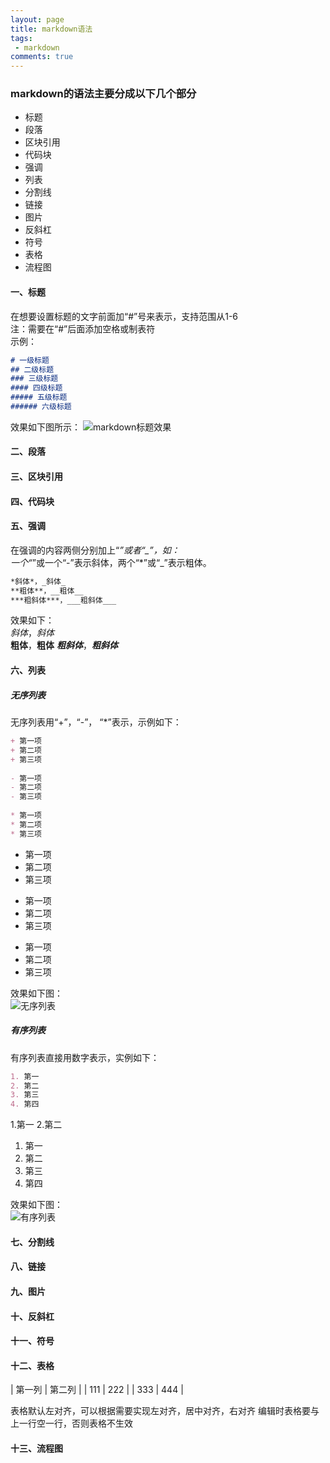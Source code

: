 ```yaml
---
layout: page
title: markdown语法
tags:
 - markdown
comments: true
---
```

### markdown的语法主要分成以下几个部分
* 标题
* 段落
* 区块引用
* 代码块
* 强调
* 列表
* 分割线
* 链接
* 图片
* 反斜杠
* 符号
* 表格
* 流程图

#### 一、标题
在想要设置标题的文字前面加“#”号来表示，支持范围从1-6
<br>
注：需要在“#”后面添加空格或制表符
<br>
示例：
```markdown
# 一级标题
## 二级标题
### 三级标题
#### 四级标题
##### 五级标题
###### 六级标题
```
效果如下图所示：
![markdown标题效果](http://perfiffer.cn/images/markdown_title.png)

#### 二、段落

#### 三、区块引用

#### 四、代码块

#### 五、强调
在强调的内容两侧分别加上“*”或者“_”，如：   
一个“*”或一个“-”表示斜体，两个“*”或“_”表示粗体。
```markdown
*斜体*，_斜体_
**粗体**，__粗体__
***粗斜体***，___粗斜体___
```
效果如下：   
*斜体*，_斜体_   
**粗体**，__粗体__
***粗斜体***，___粗斜体___

#### 六、列表
##### 无序列表
无序列表用“+”，“-”， “*”表示，示例如下：     
```markdown
+ 第一项
+ 第二项
+ 第三项   
   
- 第一项
- 第二项
- 第三项
   
* 第一项
* 第二项
* 第三项
```
+ 第一项
+ 第二项
+ 第三项
    

- 第一项
- 第二项
- 第三项
     
  
* 第一项
* 第二项
* 第三项  

效果如下图：  
![无序列表](http://perfiffer.cn/images/unordered_list.png)

##### 有序列表
有序列表直接用数字表示，实例如下：   
```markdown
1. 第一
2. 第二
3. 第三
4. 第四
```
1.第一
2.第二
   
1. 第一
2. 第二
3. 第三
4. 第四
   
效果如下图：   
![有序列表](http://perfiffer.cn/images/order_list.png)

#### 七、分割线

#### 八、链接

#### 九、图片

#### 十、反斜杠

#### 十一、符号

#### 十二、表格

| 第一列 | 第二列 |
| 111 | 222 |
| 333 | 444 |

表格默认左对齐，可以根据需要实现左对齐，居中对齐，右对齐
编辑时表格要与上一行空一行，否则表格不生效

#### 十三、流程图
